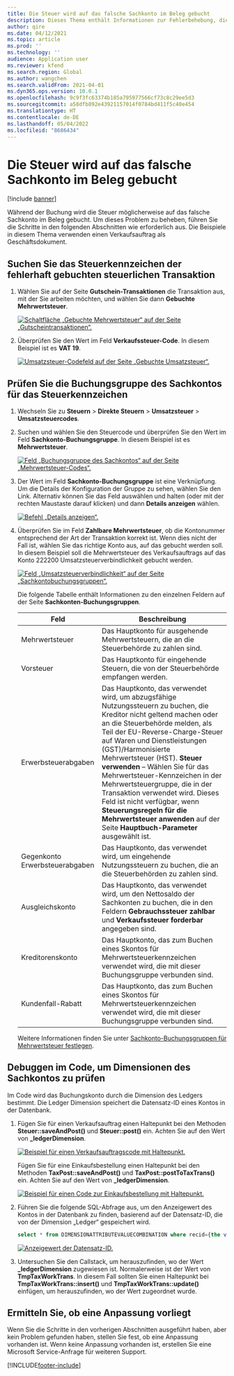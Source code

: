 ```yaml
---
title: Die Steuer wird auf das falsche Sachkonto im Beleg gebucht
description: Dieses Thema enthält Informationen zur Fehlerbehebung, die helfen können, wenn die Steuer auf das falsche Sachkonto im Beleg gebucht wird.
author: qire
ms.date: 04/12/2021
ms.topic: article
ms.prod: ''
ms.technology: ''
audience: Application user
ms.reviewer: kfend
ms.search.region: Global
ms.author: wangchen
ms.search.validFrom: 2021-04-01
ms.dyn365.ops.version: 10.0.1
ms.openlocfilehash: 9c9f3fc63374b185a795977566cf73c8c29ee5d3
ms.sourcegitcommit: a58dfb892e43921157014f0784bd411f5c40e454
ms.translationtype: HT
ms.contentlocale: de-DE
ms.lasthandoff: 05/04/2022
ms.locfileid: "8686434"
---
```

# <a name="tax-is-posted-to-the-wrong-ledger-account-in-the-voucher"></a>Die Steuer wird auf das falsche Sachkonto im Beleg gebucht

[!include [banner](../includes/banner.md)]

Während der Buchung wird die Steuer möglicherweise auf das falsche Sachkonto im Beleg gebucht. Um dieses Problem zu beheben, führen Sie die Schritte in den folgenden Abschnitten wie erforderlich aus. Die Beispiele in diesem Thema verwenden einen Verkaufsauftrag als Geschäftsdokument.

## <a name="find-the-tax-code-of-the-incorrectly-posted-tax-transaction"></a>Suchen Sie das Steuerkennzeichen der fehlerhaft gebuchten steuerlichen Transaktion

1. Wählen Sie auf der Seite **Gutschein-Transaktionen** die Transaktion aus, mit der Sie arbeiten möchten, und wählen Sie dann **Gebuchte Mehrwertsteuer**.

    [![Schaltfläche „Gebuchte Mehrwertsteuer“ auf der Seite „Gutscheintransaktionen“.](./media/tax-posted-to-wrong-ledger-account-Picture1.png)](./media/tax-posted-to-wrong-ledger-account-Picture1.png)

2. Überprüfen Sie den Wert im Feld **Verkaufssteuer-Code**. In diesem Beispiel ist es **VAT 19**.

    [![Umsatzsteuer-Codefeld auf der Seite „Gebuchte Umsatzsteuer“.](./media/tax-posted-to-wrong-ledger-account-Picture2.png)](./media/tax-posted-to-wrong-ledger-account-Picture2.png)

## <a name="check-the-ledger-posting-group-of-the-tax-code"></a>Prüfen Sie die Buchungsgruppe des Sachkontos für das Steuerkennzeichen

1. Wechseln Sie zu **Steuern** \> **Direkte Steuern** \> **Umsatzsteuer** \> **Umsatzsteuercodes**.
2. Suchen und wählen Sie den Steuercode und überprüfen Sie den Wert im Feld **Sachkonto-Buchungsgruppe**. In diesem Beispiel ist es **Mehrwertsteuer**.

    [![Feld „Buchungsgruppe des Sachkontos“ auf der Seite „Mehrwertsteuer-Codes“.](./media/tax-posted-to-wrong-ledger-account-Picture3.png)](./media/tax-posted-to-wrong-ledger-account-Picture3.png)

3. Der Wert im Feld **Sachkonto-Buchungsgruppe** ist eine Verknüpfung. Um die Details der Konfiguration der Gruppe zu sehen, wählen Sie den Link. Alternativ können Sie das Feld auswählen und halten (oder mit der rechten Maustaste darauf klicken) und dann **Details anzeigen** wählen.

    [![Befehl „Details anzeigen“.](./media/tax-posted-to-wrong-ledger-account-Picture4.png)](./media/tax-posted-to-wrong-ledger-account-Picture4.png)

4. Überprüfen Sie im Feld **Zahlbare Mehrwertsteuer**, ob die Kontonummer entsprechend der Art der Transaktion korrekt ist. Wenn dies nicht der Fall ist, wählen Sie das richtige Konto aus, auf das gebucht werden soll. In diesem Beispiel soll die Mehrwertsteuer des Verkaufsauftrags auf das Konto 222200 Umsatzsteuerverbindlichkeit gebucht werden.

    [![Feld „Umsatzsteuerverbindlichkeit“ auf der Seite „Sachkontobuchungsgruppen“.](./media/tax-posted-to-wrong-ledger-account-Picture5.png)](./media/tax-posted-to-wrong-ledger-account-Picture5.png)

    Die folgende Tabelle enthält Informationen zu den einzelnen Feldern auf der Seite **Sachkonten-Buchungsgruppen**.

    | Feld                  | Beschreibung |
    |------------------------|-------------|
    | Mehrwertsteuer      | Das Hauptkonto für ausgehende Mehrwertsteuern, die an die Steuerbehörde zu zahlen sind. |
    | Vorsteuer   | Das Hauptkonto für eingehende Steuern, die von der Steuerbehörde empfangen werden. |
    | Erwerbsteuerabgaben        | Das Hauptkonto, das verwendet wird, um abzugsfähige Nutzungssteuern zu buchen, die Kreditor nicht geltend machen oder an die Steuerbehörde melden, als Teil der EU-Reverse-Charge-Steuer auf Waren und Dienstleistungen (GST)/Harmonisierte Mehrwertsteuer (HST). **Steuer verwenden** – Wählen Sie für das Mehrwertsteuer-Kennzeichen in der Mehrwertsteuergruppe, die in der Transaktion verwendet wird. Dieses Feld ist nicht verfügbar, wenn **Steuerungsregeln für die Mehrwertsteuer anwenden** auf der Seite **Hauptbuch-Parameter** ausgewählt ist. |
    | Gegenkonto Erwerbsteuerabgaben        | Das Hauptkonto, das verwendet wird, um eingehende Nutzungssteuern zu buchen, die an die Steuerbehörden zu zahlen sind. |
    | Ausgleichskonto     | Das Hauptkonto, das verwendet wird, um den Nettosaldo der Sachkonten zu buchen, die in den Feldern **Gebrauchssteuer zahlbar** und **Verkaufssteuer forderbar** angegeben sind. |
    | Kreditorenskonto   | Das Hauptkonto, das zum Buchen eines Skontos für Mehrwertsteuerkennzeichen verwendet wird, die mit dieser Buchungsgruppe verbunden sind. |
    | Kundenfall-Rabatt | Das Hauptkonto, das zum Buchen eines Skontos für Mehrwertsteuerkennzeichen verwendet wird, die mit dieser Buchungsgruppe verbunden sind. |

    Weitere Informationen finden Sie unter [Sachkonto-Buchungsgruppen für Mehrwertsteuer festlegen](tasks/set-up-ledger-posting-groups-sales-tax.md).

## <a name="debug-in-code-to-check-ledger-dimensions"></a>Debuggen im Code, um Dimensionen des Sachkontos zu prüfen

Im Code wird das Buchungskonto durch die Dimension des Ledgers bestimmt. Die Ledger Dimension speichert die Datensatz-ID eines Kontos in der Datenbank.

1. Fügen Sie für einen Verkaufsauftrag einen Haltepunkt bei den Methoden **Steuer::saveAndPost()** und **Steuer::post()** ein. Achten Sie auf den Wert von **\_ledgerDimension**.

    [![Beispiel für einen Verkaufsauftragscode mit Haltepunkt.](./media/tax-posted-to-wrong-ledger-account-Picture6.png)](./media/tax-posted-to-wrong-ledger-account-Picture6.png)

    Fügen Sie für eine Einkaufsbestellung einen Haltepunkt bei den Methoden **TaxPost::saveAndPost()** und **TaxPost::postToTaxTrans()** ein. Achten Sie auf den Wert von **\_ledgerDimension**.

    [![Beispiel für einen Code zur Einkaufsbestellung mit Haltepunkt.](./media/tax-posted-to-wrong-ledger-account-Picture7.png)](./media/tax-posted-to-wrong-ledger-account-Picture7.png)

2. Führen Sie die folgende SQL-Abfrage aus, um den Anzeigewert des Kontos in der Datenbank zu finden, basierend auf der Datensatz-ID, die von der Dimension „Ledger“ gespeichert wird.

    ```sql
    select * from DIMENSIONATTRIBUTEVALUECOMBINATION where recid={the value of _ledgerDimension}
    ```

    [![Anzeigewert der Datensatz-ID.](./media/tax-posted-to-wrong-ledger-account-Picture8.png)](./media/tax-posted-to-wrong-ledger-account-Picture8.png)

3. Untersuchen Sie den Callstack, um herauszufinden, wo der Wert **_ledgerDimension** zugewiesen ist. Normalerweise ist der Wert von **TmpTaxWorkTrans**. In diesem Fall sollten Sie einen Haltepunkt bei **TmpTaxWorkTrans::insert()** und **TmpTaxWorkTrans::update()** einfügen, um herauszufinden, wo der Wert zugeordnet wurde.

## <a name="determine-whether-customization-exists"></a>Ermitteln Sie, ob eine Anpassung vorliegt

Wenn Sie die Schritte in den vorherigen Abschnitten ausgeführt haben, aber kein Problem gefunden haben, stellen Sie fest, ob eine Anpassung vorhanden ist. Wenn keine Anpassung vorhanden ist, erstellen Sie eine Microsoft Service-Anfrage für weiteren Support.

[!INCLUDE[footer-include](../../includes/footer-banner.md)]
